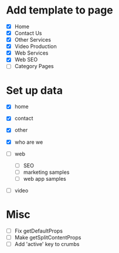 # Add template to page
- [x] Home
- [x] Contact Us
- [x] Other Services
- [x] Video Production
- [x] Web Services
- [x] Web SEO
- [ ] Category Pages

# Set up data
- [x] home
- [x] contact
- [x] other
- [x] who are we
- [ ] web
  - [ ] SEO
  - [ ] marketing samples
  - [ ] web app samples
- [ ] video



# Misc
- [ ] Fix getDefaultProps
- [ ] Make getSplitContentProps
- [ ] Add 'active' key to crumbs
